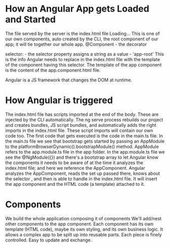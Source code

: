 # How an Angular App gets Loaded and Started
The file served by the server is the index.html file
<app-root>Loading...</app-root>
This is one of our own components, auto created by the CLI, the root component of our app; it will tie together our whole app. 
@Component - the decorator

selector: - the selector property assigns a string as a value - 'app-root' 
This is the info Angular needs to replace <app-root></app-root> in the index.html file with the template of the component having this selector. The template of the app component is the content of the app.component.html file.

Angular is a JS framework that changes the DOM at runtime.

# How Angular is triggered
The index.html file has scripts imported at the end of the body. These are injected by the CLI automatically. 
The ng serve process rebuilds our project and creates bundles, JS script bundles, and automatically adds the right imports in the index.html file. 
These script imports will contain our own code too. 
The first code that gets executed is the code in the main.ts file.
In the main.ts file we see that bootstrap gets started by passing an AppModule to the platformBrowserDynamic().bootstrapModule() method.
AppModule refers to the app.module.ts file in the app folder.
In the app.module.ts file we see the @NgModule({}) and there's a bootstrap array to let Angular know the components it needs to be aware of at the time it analyzes the index.html file; and here we reference the AppComponent. 
Angular analyzes the AppComponent, reads the set up passed there, knows about the selector <app-root>, and then is able to handle <app-root> in the index.html file. It will insert the app component and the HTML code (a template) attached to it.

# Components
We build the whole application composing it of components
We'll add/nest other components to the app component.
Each component has its own template (HTML code), maybe its own styling, and its own business logic. 
It allows a complex app to be split up into reusable parts. Each piece is finely controlled. Easy to update and exchange. 